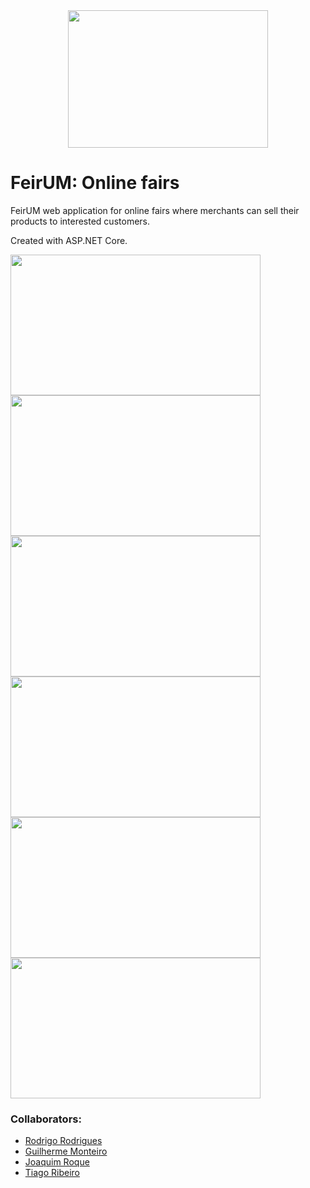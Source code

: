 <div align="center">
    <img src="https://cdn.discordapp.com/attachments/1026633592685744148/1031594134760345670/FeiRUM-removebg-preview.png" width="320px" height="220px"/>
</div>

# FeirUM: Online fairs 
FeirUM web application for online fairs where merchants can sell their products to interested customers.  

Created with ASP.NET Core.

<div>
    <img src="https://i.imgur.com/pajXNZX.png" width="400px" height="225px"/>
    <img src="https://i.imgur.com/ApzlvEC.png" width="400px" height="225px"/>
    <img src="https://i.imgur.com/cA2Bx1F.png" width="400px" height="225px"/>
    <img src="https://i.imgur.com/ND6uLqg.png" width="400px" height="225px"/>
    <img src="https://i.imgur.com/pwQZDE8.png" width="400px" height="225px"/>
    <img src="https://i.imgur.com/7ugM1qO.png" width="400px" height="225px"/>
    
</div>

### Collaborators:  
- [Rodrigo Rodrigues](https://github.com/webst2r)  
- [Guilherme Monteiro](https://github.com/rushmetra) 
- [Joaquim Roque](https://github.com/jtmr05)  
- [Tiago Ribeiro](https://github.com/dangerousKing)  
